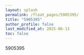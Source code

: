 ```yaml
---
layout: splash
permalink: /float_pages/5905395/
title: "5905395"
author_profile: false
last_modified_at: 2025-06-13
toc: false
---
```

 
5905395

